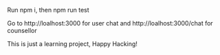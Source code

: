 <p> Run npm i, then npm run test</p>
<p> Go to http://loalhost:3000 for user chat and http://loalhost:3000/chat for counsellor</p>

<p> This is just a learning project, Happy Hacking!</p>
